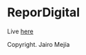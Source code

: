 # ReporDigital
Live  <a href="http://www.mucholab.net/migrantes/plantilla" rel="nofollow">here</a>
<p>Copyright. Jairo Mejía</p>
